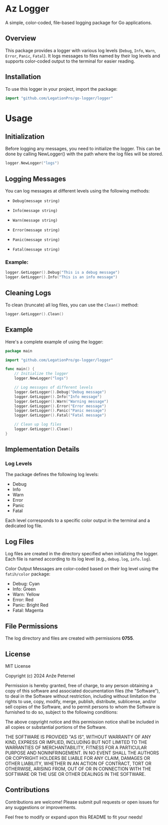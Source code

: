 <h1>Az Logger</h1>

A simple, color-coded, file-based logging package for Go applications.


<h2>Overview</h2>

This package provides a logger with various log levels (`Debug`, `Info`, `Warn`, `Error`, `Panic`, `Fatal`). It logs messages to files named by their log levels and supports color-coded output to the terminal for easier reading.

<h2>Installation</h2>
To use this logger in your project, import the package:

```go
import "github.com/LegationPro/go-logger/logger"
```

<h1>Usage</h1>

<h2>Initialization</h2>

Before logging any messages, you need to initialize the logger. This can be done by calling NewLogger() with the path where the log files will be stored.

```go
logger.NewLogger("logs")
```

<h2>Logging Messages</h2>
You can log messages at different levels using the following methods:

  - `Debug(message string)`

  - `Info(message string)`

  - `Warn(message string)`

  - `Error(message string)`

  - `Panic(message string)`

  - `Fatal(message string)`

<h3>Example:</h3>

```go
logger.GetLogger().Debug("This is a debug message")
logger.GetLogger().Info("This is an info message")
```

<h2>Cleaning Logs</h2>

To clean (truncate) all log files, you can use the `Clean()` method:

```go
logger.GetLogger().Clean()
```

<h2>Example</h2>
Here's a complete example of using the logger:

```go
package main

import "github.com/LegationPro/go-logger/logger"

func main() {
    // Initialize the logger
    logger.NewLogger("logs")

    // Log messages of different levels
    logger.GetLogger().Debug("Debug message")
    logger.GetLogger().Info("Info message")
    logger.GetLogger().Warn("Warning message")
    logger.GetLogger().Error("Error message")
    logger.GetLogger().Panic("Panic message")
    logger.GetLogger().Fatal("Fatal message")

    // Clean up log files
    logger.GetLogger().Clean()
}
```
<h2>Implementation Details</h2>

<h3>Log Levels</h3>

The package defines the following log levels:

- Debug
- Info
- Warn
- Error
- Panic
- Fatal

Each level corresponds to a specific color output in the terminal and a dedicated log file.

<h2>Log Files</h2>

Log files are created in the directory specified when initializing the logger. Each file is named according to its log level (e.g., `debug.log`, `info.log`).

Color Output
Messages are color-coded based on their log level using the `fatih/color` package:

- Debug: Cyan
- Info: Green
- Warn: Yellow
- Error: Red
- Panic: Bright Red
- Fatal: Magenta

<h2>File Permissions</h2>

The log directory and files are created with permissions **0755**.

<h2>License</h2>

MIT License

Copyright (c) 2024 Anže Peternel

Permission is hereby granted, free of charge, to any person obtaining a copy
of this software and associated documentation files (the "Software"), to deal
in the Software without restriction, including without limitation the rights
to use, copy, modify, merge, publish, distribute, sublicense, and/or sell
copies of the Software, and to permit persons to whom the Software is
furnished to do so, subject to the following conditions:

The above copyright notice and this permission notice shall be included in all
copies or substantial portions of the Software.

THE SOFTWARE IS PROVIDED "AS IS", WITHOUT WARRANTY OF ANY KIND, EXPRESS OR
IMPLIED, INCLUDING BUT NOT LIMITED TO THE WARRANTIES OF MERCHANTABILITY,
FITNESS FOR A PARTICULAR PURPOSE AND NONINFRINGEMENT. IN NO EVENT SHALL THE
AUTHORS OR COPYRIGHT HOLDERS BE LIABLE FOR ANY CLAIM, DAMAGES OR OTHER
LIABILITY, WHETHER IN AN ACTION OF CONTRACT, TORT OR OTHERWISE, ARISING FROM,
OUT OF OR IN CONNECTION WITH THE SOFTWARE OR THE USE OR OTHER DEALINGS IN THE
SOFTWARE.

<h2>Contributions</h2>
Contributions are welcome! Please submit pull requests or open issues for any suggestions or improvements.

Feel free to modify or expand upon this README to fit your needs!